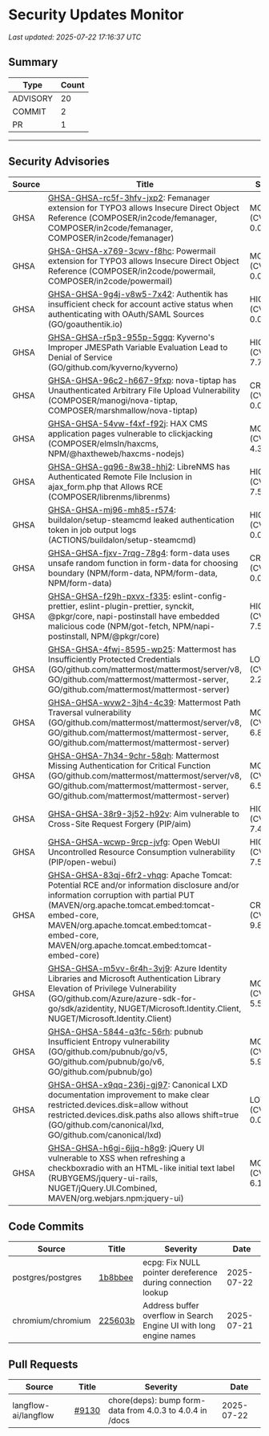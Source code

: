 # Security Updates Monitor

*Last updated: 2025-07-22 17:16:37 UTC*

## Summary
| Type | Count |
|------|-------|
| ADVISORY | 20 |
| COMMIT | 2 |
| PR | 1 |

---

## Security Advisories

| Source | Title | Severity | Date |
|--------|-------|----------|------|
| GHSA | [GHSA-GHSA-rc5f-3hfv-jxp2](https://github.com/advisories/GHSA-rc5f-3hfv-jxp2): Femanager extension for TYPO3 allows Insecure Direct Object Reference (COMPOSER/in2code/femanager, COMPOSER/in2code/femanager, COMPOSER/in2code/femanager) | MODERATE (CVSS: 0.0) | 2025-07-22 |
| GHSA | [GHSA-GHSA-x769-3cwv-f8hc](https://github.com/advisories/GHSA-x769-3cwv-f8hc): Powermail extension for TYPO3 allows Insecure Direct Object Reference (COMPOSER/in2code/powermail, COMPOSER/in2code/powermail) | MODERATE (CVSS: 0.0) | 2025-07-22 |
| GHSA | [GHSA-GHSA-9g4j-v8w5-7x42](https://github.com/advisories/GHSA-9g4j-v8w5-7x42): Authentik has insufficient check for account active status when authenticating with OAuth/SAML Sources (GO/goauthentik.io) | HIGH (CVSS: 0.0) | 2025-07-22 |
| GHSA | [GHSA-GHSA-r5p3-955p-5ggq](https://github.com/advisories/GHSA-r5p3-955p-5ggq): Kyverno's Improper JMESPath Variable Evaluation Lead to Denial of Service (GO/github.com/kyverno/kyverno) | HIGH (CVSS: 7.7) | 2025-07-22 |
| GHSA | [GHSA-GHSA-96c2-h667-9fxp](https://github.com/advisories/GHSA-96c2-h667-9fxp): nova-tiptap has Unauthenticated Arbitrary File Upload Vulnerability (COMPOSER/manogi/nova-tiptap, COMPOSER/marshmallow/nova-tiptap) | CRITICAL (CVSS: 0.0) | 2025-07-21 |
| GHSA | [GHSA-GHSA-54vw-f4xf-f92j](https://github.com/advisories/GHSA-54vw-f4xf-f92j): HAX CMS application pages vulnerable to clickjacking (COMPOSER/elmsln/haxcms, NPM/@haxtheweb/haxcms-nodejs) | MODERATE (CVSS: 4.3) | 2025-07-21 |
| GHSA | [GHSA-GHSA-gq96-8w38-hhj2](https://github.com/advisories/GHSA-gq96-8w38-hhj2): LibreNMS has Authenticated Remote File Inclusion in ajax_form.php that Allows RCE (COMPOSER/librenms/librenms) | HIGH (CVSS: 7.5) | 2025-07-21 |
| GHSA | [GHSA-GHSA-mj96-mh85-r574](https://github.com/advisories/GHSA-mj96-mh85-r574): buildalon/setup-steamcmd leaked authentication token in job output logs (ACTIONS/buildalon/setup-steamcmd) | HIGH (CVSS: 0.0) | 2025-07-21 |
| GHSA | [GHSA-GHSA-fjxv-7rqg-78g4](https://github.com/advisories/GHSA-fjxv-7rqg-78g4): form-data uses unsafe random function in form-data for choosing boundary (NPM/form-data, NPM/form-data, NPM/form-data) | CRITICAL (CVSS: 0.0) | 2025-07-21 |
| GHSA | [GHSA-GHSA-f29h-pxvx-f335](https://github.com/advisories/GHSA-f29h-pxvx-f335): eslint-config-prettier, eslint-plugin-prettier, synckit, @pkgr/core, napi-postinstall have embedded malicious code (NPM/got-fetch, NPM/napi-postinstall, NPM/@pkgr/core) | HIGH (CVSS: 7.5) | 2025-07-19 |
| GHSA | [GHSA-GHSA-4fwj-8595-wp25](https://github.com/advisories/GHSA-4fwj-8595-wp25): Mattermost has Insufficiently Protected Credentials (GO/github.com/mattermost/mattermost/server/v8, GO/github.com/mattermost/mattermost-server, GO/github.com/mattermost/mattermost-server) | LOW (CVSS: 2.2) | 2025-07-18 |
| GHSA | [GHSA-GHSA-wvw2-3jh4-4c39](https://github.com/advisories/GHSA-wvw2-3jh4-4c39): Mattermost Path Traversal vulnerability (GO/github.com/mattermost/mattermost/server/v8, GO/github.com/mattermost/mattermost-server, GO/github.com/mattermost/mattermost-server) | MODERATE (CVSS: 6.8) | 2025-07-18 |
| GHSA | [GHSA-GHSA-7h34-9chr-58qh](https://github.com/advisories/GHSA-7h34-9chr-58qh): Mattermost Missing Authentication for Critical Function (GO/github.com/mattermost/mattermost/server/v8, GO/github.com/mattermost/mattermost-server, GO/github.com/mattermost/mattermost-server) | MODERATE (CVSS: 6.5) | 2025-07-18 |
| GHSA | [GHSA-GHSA-38r9-3j52-h92v](https://github.com/advisories/GHSA-38r9-3j52-h92v): Aim vulnerable to Cross-Site Request Forgery (PIP/aim) | HIGH (CVSS: 7.4) | 2025-03-20 |
| GHSA | [GHSA-GHSA-wcwp-9rcp-jvfg](https://github.com/advisories/GHSA-wcwp-9rcp-jvfg): Open WebUI Uncontrolled Resource Consumption vulnerability (PIP/open-webui) | HIGH (CVSS: 7.5) | 2025-03-20 |
| GHSA | [GHSA-GHSA-83qj-6fr2-vhqg](https://github.com/advisories/GHSA-83qj-6fr2-vhqg): Apache Tomcat: Potential RCE and/or information disclosure and/or information corruption with partial PUT (MAVEN/org.apache.tomcat.embed:tomcat-embed-core, MAVEN/org.apache.tomcat.embed:tomcat-embed-core, MAVEN/org.apache.tomcat.embed:tomcat-embed-core) | CRITICAL (CVSS: 9.8) | 2025-03-10 |
| GHSA | [GHSA-GHSA-m5vv-6r4h-3vj9](https://github.com/advisories/GHSA-m5vv-6r4h-3vj9): Azure Identity Libraries and Microsoft Authentication Library Elevation of Privilege Vulnerability (GO/github.com/Azure/azure-sdk-for-go/sdk/azidentity, NUGET/Microsoft.Identity.Client, NUGET/Microsoft.Identity.Client) | MODERATE (CVSS: 5.5) | 2024-06-11 |
| GHSA | [GHSA-GHSA-5844-q3fc-56rh](https://github.com/advisories/GHSA-5844-q3fc-56rh): pubnub Insufficient Entropy vulnerability (GO/github.com/pubnub/go/v5, GO/github.com/pubnub/go/v6, GO/github.com/pubnub/go) | MODERATE (CVSS: 5.9) | 2023-12-06 |
| GHSA | [GHSA-GHSA-x9qq-236j-gj97](https://github.com/advisories/GHSA-x9qq-236j-gj97): Canonical LXD documentation improvement to make clear restricted.devices.disk=allow without restricted.devices.disk.paths also allows shift=true (GO/github.com/canonical/lxd, GO/github.com/canonical/lxd) | LOW (CVSS: 0.0) | 2023-12-05 |
| GHSA | [GHSA-GHSA-h6gj-6jjq-h8g9](https://github.com/advisories/GHSA-h6gj-6jjq-h8g9): jQuery UI vulnerable to XSS when refreshing a checkboxradio with an HTML-like initial text label (RUBYGEMS/jquery-ui-rails, NUGET/jQuery.UI.Combined, MAVEN/org.webjars.npm:jquery-ui) | MODERATE (CVSS: 6.1) | 2022-07-18 |

## Code Commits

| Source | Title | Severity | Date |
|--------|-------|----------|------|
| postgres/postgres | [1b8bbee](https://github.com/postgres/postgres/commit/1b8bbee05d70deae34d0f7484afde03518c07e42) | ecpg: Fix NULL pointer dereference during connection lookup | 2025-07-22 |
| chromium/chromium | [225603b](https://github.com/chromium/chromium/commit/225603b8fce308168e65d1b00a9ab712c60e8193) | Address buffer overflow in Search Engine UI with long engine names | 2025-07-21 |

## Pull Requests

| Source | Title | Severity | Date |
|--------|-------|----------|------|
| langflow-ai/langflow | [#9130](https://github.com/langflow-ai/langflow/pull/9130) | chore(deps): bump form-data from 4.0.3 to 4.0.4 in /docs | 2025-07-22 |


